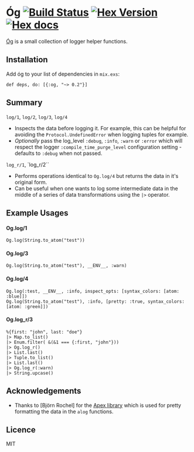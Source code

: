 # Óg [![Build Status](https://travis-ci.org/stephenmoloney/og.svg)](https://travis-ci.org/stephenmoloney/og) [![Hex Version](http://img.shields.io/hexpm/v/og.svg?style=flat)](https://hex.pm/packages/og) [![Hex docs](http://img.shields.io/badge/hex.pm-docs-green.svg?style=flat)](https://hexdocs.pm/og)

[Óg](http://hexdocs.pm/og/Og.html) is a small collection of logger helper functions.


## Installation

Add óg to your list of dependencies in `mix.exs`:

    def deps, do: [{:og, "~> 0.2"}]


## Summary


`log/1`, `log/2`, `log/3`, `log/4`

- Inspects the data before logging it. For example, this can be helpful for avoiding the `Protocol.UndefinedError`
when logging tuples for example.
- *Optionally* pass the log_level `:debug`, `:info`, `:warn` or `:error` which will respect the
logger `:compile_time_purge_level` configuration setting - defaults to `:debug` when not passed.


`log_r/1`, `log_r/2``

- Performs operations identical to `Og.log/4` but returns the data in it's original form.
- Can be useful when one wants to log some intermediate data in the middle of a series of
data transformations using the `|>` operator.


## Example Usages


#### Og.log/1

    Og.log(String.to_atom("test"))

#### Og.log/3

    Og.log(String.to_atom("test"), __ENV__, :warn)


#### Og.log/4

    Og.log(:test, __ENV__, :info, inspect_opts: [syntax_colors: [atom: :blue]])
    Og.log(String.to_atom("test"), :info, [pretty: :true, syntax_colors: [atom: :green]])

#### Og.log_r/3

    %{first: "john", last: "doe"}
    |> Map.to_list()
    |> Enum.filter( &(&1 === {:first, "john"}))
    |> Og.log_r()
    |> List.last()
    |> Tuple.to_list()
    |> List.last()
    |> Og.log_r(:warn)
    |> String.upcase()


## Acknowledgements

- Thanks to [Björn Rochel] for the [Apex library](https://github.com/BjRo/apex) which is
used for pretty formatting the data in the `alog` functions.

## Licence

MIT
